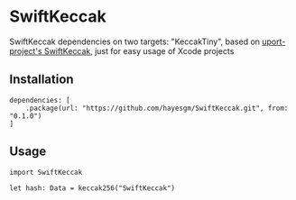 # SwiftKeccak

SwiftKeccak dependencies on two targets:  "KeccakTiny", based on [uport-project's SwiftKeccak](https://github.com/uport-project/SwiftKeccak), just for easy usage of Xcode projects

## Installation
```
dependencies: [
    .package(url: "https://github.com/hayesgm/SwiftKeccak.git", from: "0.1.0")
]
```
## Usage 
```
import SwiftKeccak

let hash: Data = keccak256("SwiftKeccak")
```
